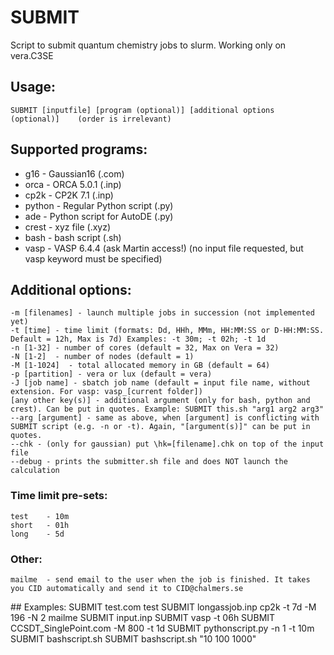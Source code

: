 # SUBMIT
Script to submit quantum chemistry jobs to slurm. Working only on vera.C3SE

## Usage: 
	SUBMIT [inputfile] [program (optional)] [additional options (optional)]    (order is irrelevant)

## Supported programs:
- g16 - Gaussian16 (.com)
- orca - ORCA 5.0.1 (.inp)
- cp2k - CP2K 7.1 (.inp)
- python - Regular Python script (.py)
- ade - Python script for AutoDE (.py)
- crest - xyz file (.xyz)
- bash - bash script (.sh)
- vasp - VASP 6.4.4 (ask Martin access!) (no input file requested, but vasp keyword must be specified)

## Additional options:
	-m [filenames] - launch multiple jobs in succession (not implemented yet)
	-t [time] - time limit (formats: Dd, HHh, MMm, HH:MM:SS or D-HH:MM:SS. Default = 12h, Max is 7d) Examples: -t 30m; -t 02h; -t 1d
	-n [1-32] - number of cores (default = 32, Max on Vera = 32)    
	-N [1-2]  - number of nodes (default = 1)    
	-M [1-1024]  - total allocated memory in GB (default = 64) 
	-p [partition] - vera or lux (default = vera) 
	-J [job name] - sbatch job name (default = input file name, without extension. For vasp: vasp_[current folder])
	[any other key(s)] - additional argument (only for bash, python and crest). Can be put in quotes. Example: SUBMIT this.sh "arg1 arg2 arg3" 
	--arg [argument] - same as above, when [argument] is conflicting with SUBMIT script (e.g. -n or -t). Again, "[argument(s)]" can be put in quotes.
	--chk - (only for gaussian) put \hk=[filename].chk on top of the input file
	--debug - prints the submitter.sh file and does NOT launch the calculation

### Time limit pre-sets:  
	test	- 10m     
	short	- 01h
	long	- 5d

### Other:
	mailme	- send email to the user when the job is finished. It takes you CID automatically and send it to CID@chalmers.se

## Examples:
	SUBMIT test.com test
	SUBMIT longassjob.inp cp2k -t 7d -M 196 -N 2 mailme
	SUBMIT input.inp
	SUBMIT vasp -t 06h 
	SUBMIT CCSDT_SinglePoint.com -M 800 -t 1d
	SUBMIT pythonscript.py -n 1 -t 10m
	SUBMIT bashscript.sh 
	SUBMIT bashscript.sh "10 100 1000"

